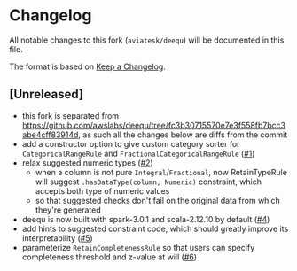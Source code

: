 # Changelog

All notable changes to this fork (`aviatesk/deequ`) will be documented in this file.

The format is based on [Keep a Changelog](https://keepachangelog.com/en/1.0.0/).

## [Unreleased]

- this fork is separated from <https://github.com/awslabs/deequ/tree/fc3b30715570e7e3f558fb7bcc3abe4cff83914d>, as such all the changes below are diffs from the commit
- add a constructor option to give custom category sorter for `CategoricalRangeRule` and `FractionalCategoricalRangeRule` ([#1](https://github.com/aviatesk/deequ/pull/1))
- relax suggested numeric types ([#2](https://github.com/aviatesk/deequ/pull/2))
  - when a column is not pure `Integral`/`Fractional`, now RetainTypeRule will suggest `.hasDataType(column, Numeric)` constraint, which accepts both type of numeric values
  - so that suggested checks don't fail on the original data from which they're generated
- deequ is now built with spark-3.0.1 and scala-2.12.10 by default ([#4](https://github.com/aviatesk/deequ/pull/4))
- add hints to suggested constraint code, which should greatly improve its interpretability ([#5](https://github.com/aviatesk/deequ/pull/5))
- parameterize `RetainCompletenessRule` so that users can specify completeness threshold and z-value at will ([#6](https://github.com/aviatesk/deequ/pull/6))
